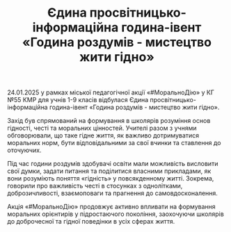 ﻿---
title: Єдина просвітницько-інформаційна година-івент «Година роздумів - мистецтво жити гідно»
---

24.01.2025 у рамках міської педагогічної акції «#МоральноДію» у КГ №55 КМР для учнів 1-9 класів відбулася Єдина просвітницько-інформаційна година-івент «Година роздумів - мистецтво жити гідно».

Захід був спрямований на формування в школярів розуміння основ гідності, честі та моральних цінностей. Учителі разом з учнями обговорювали, що таке гідне життя, як важливо дотримуватися моральних норм, бути відповідальними за свої вчинки та ставлення до оточуючих.

Під час години роздумів здобувачі освіти мали можливість висловити свої думки, задати питання та поділитися власними прикладами, як вони розуміють поняття «гідність» у повсякденному житті. Зокрема, говорили про важливість честі в стосунках з однолітками, доброзичливості, взаємоповаги та прагнення до самовдосконалення.

Акція «#МоральноДію» продовжує активно впливати на формування моральних орієнтирів у підростаючого покоління, заохочуючи школярів до доброчесної та гідної поведінки в усіх сферах життя.

<slideshow />
